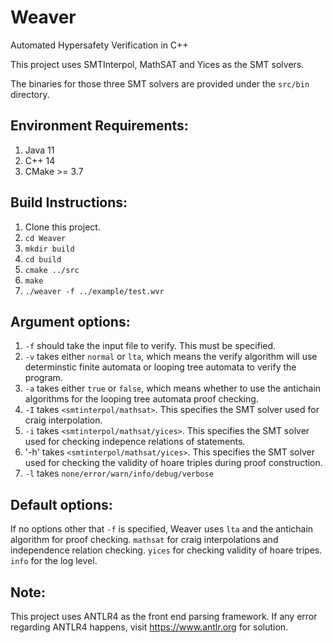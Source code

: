 # Weaver
Automated Hypersafety Verification in C++

This project uses SMTInterpol, MathSAT and Yices as the SMT solvers. 

The binaries for those three SMT solvers are provided under the `src/bin` directory.

## Environment Requirements:
1. Java 11
2. C++ 14
3. CMake >= 3.7

## Build Instructions:
1. Clone this project.
2. `cd Weaver`
3. `mkdir build`
4. `cd build`
5. `cmake ../src`
6. `make`
7. `./weaver -f ../example/test.wvr`

## Argument options:
1. `-f` should take the input file to verify. This must be specified.
2. `-v` takes either `normal` or `lta`, which means the verify algorithm will use determinstic finite automata or looping tree automata to verify the program.
3. `-a` takes either `true` or `false`, which means whether to use the antichain algorithms for the looping tree automata proof checking.
4. `-I` takes `<smtinterpol/mathsat>`. This specifies the SMT solver used for craig interpolation.
5. `-i` takes `<smtinterpol/mathsat/yices>`. This specifies the SMT solver used for checking indepence relations of statements.
6. '-h' takes `<smtinterpol/mathsat/yices>`. This specifies the SMT solver used for checking the validity of hoare triples during proof construction.
7. `-l` takes `none/error/warn/info/debug/verbose` 

## Default options:

If no options other that `-f` is specified, Weaver uses `lta` and the antichain algorithm for proof checking. `mathsat` for craig interpolations and independence relation checking. `yices` for checking validity of hoare tripes. `info` for the log level. 

## Note:
This project uses ANTLR4 as the front end parsing framework. If any error regarding ANTLR4 happens, visit https://www.antlr.org for solution. 
